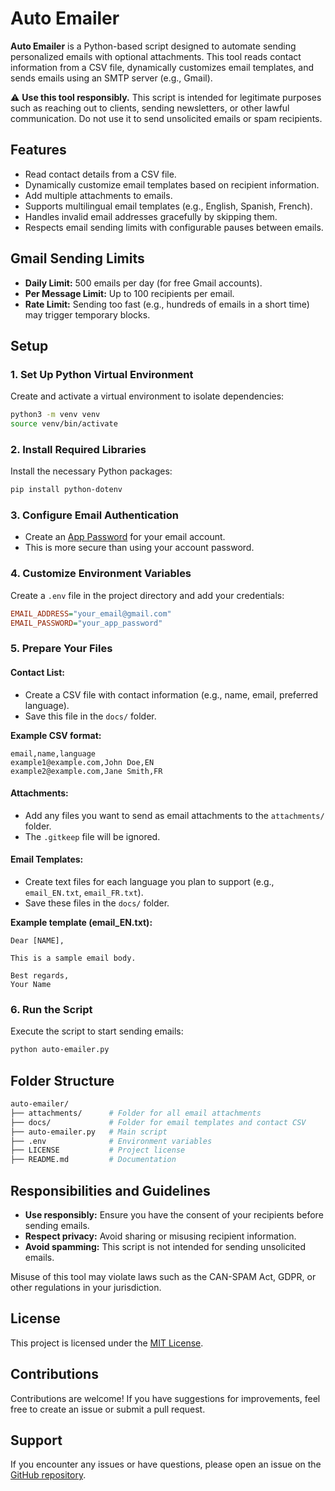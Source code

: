 # Auto Emailer

**Auto Emailer** is a Python-based script designed to automate sending personalized emails with optional attachments. This tool reads contact information from a CSV file, dynamically customizes email templates, and sends emails using an SMTP server (e.g., Gmail).

⚠️ **Use this tool responsibly.** This script is intended for legitimate purposes such as reaching out to clients, sending newsletters, or other lawful communication. Do not use it to send unsolicited emails or spam recipients.

## Features
- Read contact details from a CSV file.
- Dynamically customize email templates based on recipient information.
- Add multiple attachments to emails.
- Supports multilingual email templates (e.g., English, Spanish, French).
- Handles invalid email addresses gracefully by skipping them.
- Respects email sending limits with configurable pauses between emails.

## Gmail Sending Limits
- **Daily Limit:** 500 emails per day (for free Gmail accounts).
- **Per Message Limit:** Up to 100 recipients per email.
- **Rate Limit:** Sending too fast (e.g., hundreds of emails in a short time) may trigger temporary blocks.

## Setup

### 1. Set Up Python Virtual Environment
Create and activate a virtual environment to isolate dependencies:

```bash
python3 -m venv venv
source venv/bin/activate
```

### 2. Install Required Libraries
Install the necessary Python packages:

```bash
pip install python-dotenv
```

### 3. Configure Email Authentication
- Create an [App Password](https://myaccount.google.com/apppasswords) for your email account.
- This is more secure than using your account password.

### 4. Customize Environment Variables
Create a `.env` file in the project directory and add your credentials:

```ini
EMAIL_ADDRESS="your_email@gmail.com"
EMAIL_PASSWORD="your_app_password"
```

### 5. Prepare Your Files
#### Contact List:
- Create a CSV file with contact information (e.g., name, email, preferred language).
- Save this file in the `docs/` folder.

**Example CSV format:**

```csv
email,name,language
example1@example.com,John Doe,EN
example2@example.com,Jane Smith,FR
```

#### Attachments:
- Add any files you want to send as email attachments to the `attachments/` folder.
- The `.gitkeep` file will be ignored.

#### Email Templates:
- Create text files for each language you plan to support (e.g., `email_EN.txt`, `email_FR.txt`).
- Save these files in the `docs/` folder.

**Example template (email_EN.txt):**

```
Dear [NAME],

This is a sample email body.

Best regards,
Your Name
```

### 6. Run the Script
Execute the script to start sending emails:

```bash
python auto-emailer.py
```

## Folder Structure
```bash
auto-emailer/
├── attachments/      # Folder for all email attachments
├── docs/             # Folder for email templates and contact CSV
├── auto-emailer.py   # Main script
├── .env              # Environment variables
├── LICENSE           # Project license
├── README.md         # Documentation
```

## Responsibilities and Guidelines
- **Use responsibly:** Ensure you have the consent of your recipients before sending emails.
- **Respect privacy:** Avoid sharing or misusing recipient information.
- **Avoid spamming:** This script is not intended for sending unsolicited emails.

Misuse of this tool may violate laws such as the CAN-SPAM Act, GDPR, or other regulations in your jurisdiction.

## License
This project is licensed under the [MIT License](https://github.com/msboufanzi/Auto-Emailer/blob/main/LICENSE).

## Contributions
Contributions are welcome! If you have suggestions for improvements, feel free to create an issue or submit a pull request.

## Support
If you encounter any issues or have questions, please open an issue on the [GitHub repository](https://github.com/msboufanzi/Auto-Emailer).

